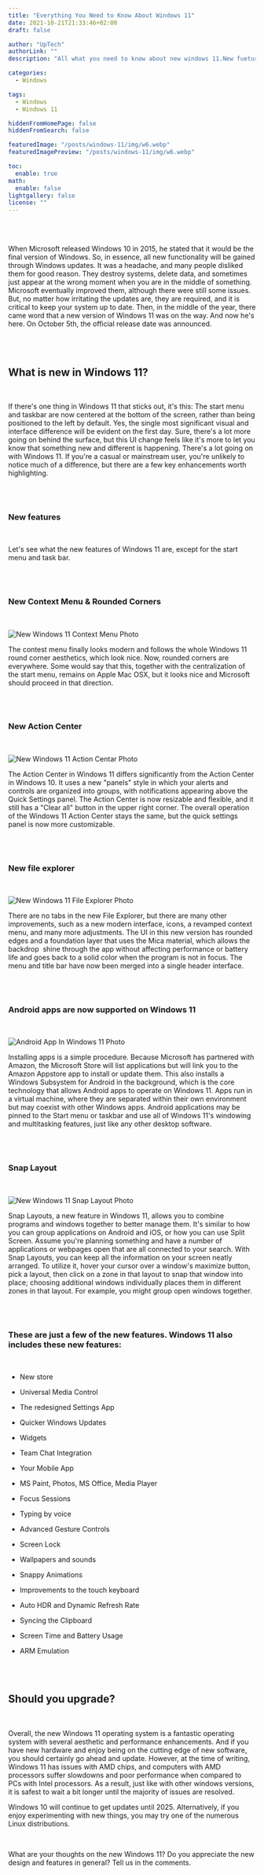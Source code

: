 ```yaml
---
title: "Everything You Need to Know About Windows 11"
date: 2021-10-21T21:33:46+02:00
draft: false

author: "UpTech"
authorLink: ""
description: "All what you need to know about new windows 11.New fuetures."

categories:
  - Windows

tags:
  - Windows
  - Windows 11

hiddenFromHomePage: false
hiddenFromSearch: false

featuredImage: "/posts/windows-11/img/w6.webp"
featuredImagePreview: "/posts/windows-11/img/w6.webp"

toc:
  enable: true
math:
  enable: false
lightgallery: false
license: ""
---
```


<br/>
<br/>

When Microsoft released Windows 10 in 2015, he stated that it would be the final version of Windows. So, in essence, all new functionality will be gained through Windows updates. It was a headache, and many people disliked them for good reason. They destroy systems, delete data, and sometimes just appear at the wrong moment when you are in the middle of something. Microsoft eventually improved them, although there were still some issues. But, no matter how irritating the updates are, they are required, and it is critical to keep your system up to date.
Then, in the middle of the year, there came word that a new version of Windows 11 was on the way.
And now he's here.
On October 5th, the official release date was announced.

<br/>
<br/>

## What is new in Windows 11?

<br/>

If there's one thing in Windows 11 that sticks out, it's this: The start menu and taskbar are now centered at the bottom of the screen, rather than being positioned to the left by default. Yes, the single most significant visual and interface difference will be evident on the first day. Sure, there's a lot more going on behind the surface, but this UI change feels like it's more to let you know that something new and different is happening.
There's a lot going on with Windows 11. If you're a casual or mainstream user, you're unlikely to notice much of a difference, but there are a few key enhancements worth highlighting.

<br/>
<br/>

### New features

<br/>

Let's see what the new features of Windows 11 are, except for the start menu and task bar.

<br/>
<br/>

### New Context Menu & Rounded Corners

<br/>

![New Windows 11 Context Menu Photo](/posts/windows-11/img/w3.webp "New Windows 11 Context Menu Photo")

The contest menu finally looks modern and follows the whole Windows 11 round corner aesthetics, which look nice.
Now, rounded corners are everywhere.
Some would say that this, together with the centralization of the start menu, remains on Apple Mac OSX, but it looks nice and Microsoft should proceed in that direction.

<br/>
<br/>

### New Action Center

<br/>

![New Windows 11 Action Centar Photo](/posts/windows-11/img/w4.webp "New Windows 11 Action Centar Photo")

The Action Center in Windows 11 differs significantly from the Action Center in Windows 10. It uses a new "panels" style in which your alerts and controls are organized into groups, with notifications appearing above the Quick Settings panel.
The Action Center is now resizable and flexible, and it still has a "Clear all" button in the upper right corner.
The overall operation of the Windows 11 Action Center stays the same, but the quick settings panel is now more customizable.

<br/>
<br/>

### New file explorer

<br/>

![New Windows 11 File Explorer Photo](/posts/windows-11/img/w1.webp "New Windows 11 File Explorer Photo")

There are no tabs in the new File Explorer, but there are many other improvements, such as a new modern interface, icons, a revamped context menu, and many more adjustments.
The UI in this new version has rounded edges and a foundation layer that uses the Mica material, which allows the backdrop  shine through the app without affecting performance or battery life and goes back to a solid color when the program is not in focus. The menu and title bar have now been merged into a single header interface.

<br/>
<br/>

### Android apps are now supported on Windows 11

<br/>

![Android App In Windows 11 Photo](/posts/windows-11/img/w5.webp "Android App In Windows 11 Photo")

Installing apps is a simple procedure. Because Microsoft has partnered with Amazon, the Microsoft Store will list applications but will link you to the Amazon Appstore app to install or update them. This also installs a Windows Subsystem for Android in the background, which is the core technology that allows Android apps to operate on Windows 11.
Apps run in a virtual machine, where they are separated within their own environment but may coexist with other Windows apps. Android applications may be pinned to the Start menu or taskbar and use all of Windows 11's windowing and multitasking features, just like any other desktop software.

<br/>
<br/>

### Snap Layout

<br/>

![New Windows 11 Snap Layout Photo](/posts/windows-11/img/w2.webp "New Windows 11 Snap Layout Photo")

Snap Layouts, a new feature in Windows 11, allows you to combine programs and windows together to better manage them. It's similar to how you can group applications on Android and iOS, or how you can use Split Screen.
Assume you're planning something and have a number of applications or webpages open that are all connected to your search. With Snap Layouts, you can keep all the information on your screen neatly arranged. To utilize it, hover your cursor over a window's maximize button, pick a layout, then click on a zone in that layout to snap that window into place; choosing additional windows individually places them in different zones in that layout. For example, you might group open windows together.

<br/>
<br/>

### These are just a few of the new features. Windows 11 also includes these new features:

<br/>

- New store

- Universal Media Control

- The redesigned Settings App

- Quicker Windows Updates

- Widgets

- Team Chat Integration

- Your Mobile App

- MS Paint, Photos, MS Office, Media Player

- Focus Sessions

- Typing by voice

- Advanced Gesture Controls

- Screen Lock

- Wallpapers and sounds

- Snappy Animations

- Improvements to the touch keyboard

- Auto HDR and Dynamic Refresh Rate

- Syncing the Clipboard

- Screen Time and Battery Usage

- ARM Emulation

<br/>
<br/>

## Should you upgrade?

<br/>

Overall, the new Windows 11 operating system is a fantastic operating system with several aesthetic and performance enhancements.
And if you have new hardware and enjoy being on the cutting edge of new software, you should certainly go ahead and update.
However, at the time of writing, Windows 11 has issues with AMD chips, and computers with AMD processors suffer slowdowns and poor performance when compared to PCs with Intel processors.
As a result, just like with other windows versions, it is safest to wait a bit longer until the majority of issues are resolved.

Windows 10 will continue to get updates until 2025. Alternatively, if you enjoy experimenting with new things, you may try one of the numerous Linux distributions.

<br/>

What are your thoughts on the new Windows 11? Do you appreciate the new design and features in general? Tell us in the comments.
